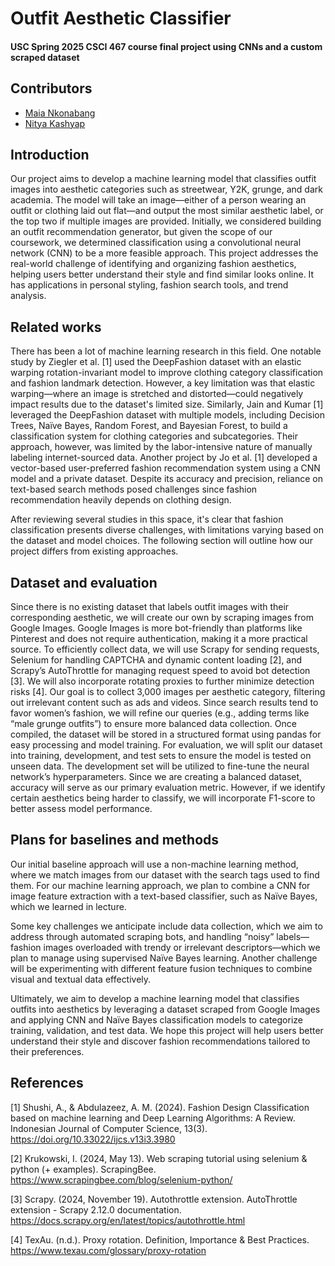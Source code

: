 # Outfit Aesthetic Classifier
#### USC Spring 2025 CSCI 467 course final project using CNNs and a custom scraped dataset

## Contributors
- [Maia Nkonabang](https://github.com/maiankona)
- [Nitya Kashyap](https://github.com/nityakashyap7)


## Introduction
Our project aims to develop a machine learning model that classifies outfit images into aesthetic categories such as streetwear, Y2K, grunge, and dark academia. The model will take an image—either of a person wearing an outfit or clothing laid out flat—and output the most similar aesthetic label, or the top two if multiple images are provided. Initially, we considered building an outfit recommendation generator, but given the scope of our coursework, we determined classification using a convolutional neural network (CNN) to be a more feasible approach. This project addresses the real-world challenge of identifying and organizing fashion aesthetics, helping users better understand their style and find similar looks online. It has applications in personal styling, fashion search tools, and trend analysis.

## Related works
There has been a lot of machine learning research in this field. One notable study by Ziegler et al. [1] used the DeepFashion dataset with an elastic warping rotation-invariant model to improve clothing category classification and fashion landmark detection. However, a key limitation was that elastic warping—where an image is stretched and distorted—could negatively impact results due to the dataset's limited size. Similarly, Jain and Kumar [1] leveraged the DeepFashion dataset with multiple models, including Decision Trees, Naïve Bayes, Random Forest, and Bayesian Forest, to build a classification system for clothing categories and subcategories. Their approach, however, was limited by the labor-intensive nature of manually labeling internet-sourced data. Another project by Jo et al. [1] developed a vector-based user-preferred fashion recommendation system using a CNN model and a private dataset. Despite its accuracy and precision, reliance on text-based search methods posed challenges since fashion recommendation heavily depends on clothing design.

After reviewing several studies in this space, it's clear that fashion classification presents diverse challenges, with limitations varying based on the dataset and model choices. The following section will outline how our project differs from existing approaches.

## Dataset and evaluation
Since there is no existing dataset that labels outfit images with their corresponding aesthetic, we will create our own by scraping images from Google Images. Google Images is more bot-friendly than platforms like Pinterest and does not require authentication, making it a more practical source. To efficiently collect data, we will use Scrapy for sending requests, Selenium for handling CAPTCHA and dynamic content loading [2], and Scrapy’s AutoThrottle for managing request speed to avoid bot detection [3]. We will also incorporate rotating proxies to further minimize detection risks [4]. Our goal is to collect 3,000 images per aesthetic category, filtering out irrelevant content such as ads and videos. Since search results tend to favor women’s fashion, we will refine our queries (e.g., adding terms like “male grunge outfits”) to ensure more balanced data collection. Once compiled, the dataset will be stored in a structured format using pandas for easy processing and model training.
For evaluation, we will split our dataset into training, development, and test sets to ensure the model is tested on unseen data. The development set will be utilized to fine-tune the neural network’s hyperparameters. Since we are creating a balanced dataset, accuracy will serve as our primary evaluation metric. However, if we identify certain aesthetics being harder to classify, we will incorporate F1-score to better assess model performance.

## Plans for baselines and methods
Our initial baseline approach will use a non-machine learning method, where we match images from our dataset with the search tags used to find them. For our machine learning approach, we plan to combine a CNN for image feature extraction with a text-based classifier, such as Naïve Bayes, which we learned in lecture.

Some key challenges we anticipate include data collection, which we aim to address through automated scraping bots, and handling “noisy” labels—fashion images overloaded with trendy or irrelevant descriptors—which we plan to manage using supervised Naïve Bayes learning. Another challenge will be experimenting with different feature fusion techniques to combine visual and textual data effectively.

Ultimately, we aim to develop a machine learning model that classifies outfits into aesthetics by leveraging a dataset scraped from Google Images and applying CNN and Naïve Bayes classification models to categorize training, validation, and test data. We hope this project will help users better understand their style and discover fashion recommendations tailored to their preferences.

## References


[1] Shushi, A., & Abdulazeez, A. M. (2024). Fashion Design Classification based on machine learning and Deep Learning Algorithms: A Review. Indonesian Journal of Computer Science, 13(3). https://doi.org/10.33022/ijcs.v13i3.3980

[2] Krukowski, I. (2024, May 13). Web scraping tutorial using selenium & python (+ examples). ScrapingBee. https://www.scrapingbee.com/blog/selenium-python/

[3] Scrapy. (2024, November 19). Autothrottle extension. AutoThrottle extension - Scrapy 2.12.0 documentation. https://docs.scrapy.org/en/latest/topics/autothrottle.html

[4] TexAu. (n.d.). Proxy rotation. Definition, Importance & Best Practices. https://www.texau.com/glossary/proxy-rotation
